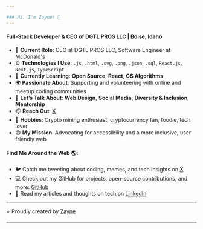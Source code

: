 ```yaml
---

### Hi, I'm Zayne! 👋  
---
```


#### Full-Stack Developer & CEO of DGTL PROS LLC | Boise, Idaho  

- 🏢 **Current Role**: CEO at DGTL PROS LLC, Software Engineer at McDonald's  
- ⚙️ **Technologies I Use**: `.js`, `.html`, `.svg`, `.png`, `.json`, `.sql`, `React.js`, `Next.js`, `TypeScript`  
- 🌱 **Currently Learning**: **Open Source**, **React**, **CS Algorithms**  
- 🌍 **Passionate About**: Supporting and volunteering with online and meetup coding communities  
- 💬 **Let’s Talk About**: **Web Design**, **Social Media**, **Diversity & Inclusion**, **Mentorship**  
- 📫 **Reach Out**: [X](https://x.com/zaynelovecraft)  
- 💜 **Hobbies**: Crypto mining enthusiast, cryptocurrency fan, foodie, tech lover  
- 😄 **My Mission**: Advocating for accessibility and a more inclusive, user-friendly web  

#### Find Me Around the Web 🌎:

- 🐦 Catch me tweeting about coding, memes, and tech insights on [X](https://x.com/zaynelovecraft)  
- 💻 Check out my GitHub for projects, open-source contributions, and more: [GitHub](https://github.com/zaynelovecraft)  
- 📑 Read my articles and thoughts on tech on [LinkedIn](https://www.linkedin.com/in/zayne-lovecraft-0ba3a621a/)  

---

⭐️ Proudly created by [Zayne](https://github.com/zaynelovecraft)

---

